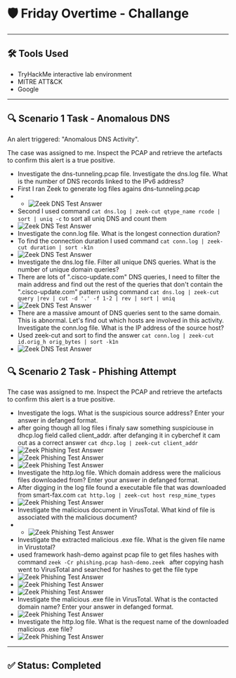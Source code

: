 # 🛡️ Friday Overtime - Challange
---

## 🛠️ Tools Used
  - TryHackMe interactive lab environment
  - MITRE ATT&CK
  - Google
---
## 🔍 Scenario 1 Task - Anomalous DNS

An alert triggered: "Anomalous DNS Activity".

The case was assigned to me. Inspect the PCAP and retrieve the artefacts to confirm this alert is a true positive. 

- Investigate the dns-tunneling.pcap file. Investigate the dns.log file. What is the number of DNS records linked to the IPv6 address?
- First I ran Zeek to generate log files agains dns-tunneling.pcap
- - ![Zeek DNS Test Answer](../../images/Zeek/Zeek-dns-challange-1.png)
- Second I used command `cat dns.log | zeek-cut qtype_name rcode | sort | uniq -c` to sort all uniq DNS and count them
- ![Zeek DNS Test Answer](../../images/Zeek/Zeek-dns-challange-2.png)
- Investigate the conn.log file. What is the longest connection duration?
- To find the connection duration I used command `cat conn.log | zeek-cut duration | sort -k1n` 
- ![Zeek DNS Test Answer](../../images/Zeek/Zeek-dns-challange-3.png)
- Investigate the dns.log file. Filter all unique DNS queries. What is the number of unique domain queries?
- There are lots of ".cisco-update.com" DNS queries, I need to filter the main address and find out the rest of the queries that don't contain the ".cisco-update.com" pattern using command `cat dns.log | zeek-cut query |rev | cut -d '.' -f 1-2 | rev | sort | uniq`
- ![Zeek DNS Test Answer](../../images/Zeek/Zeek-dns-challange-4.png)
- There are a massive amount of DNS queries sent to the same domain. This is abnormal. Let's find out which hosts are involved in this activity. Investigate the conn.log file. What is the IP address of the source host?
- Used zeek-cut and sort to find the answer `cat conn.log | zeek-cut id.orig_h orig_bytes | sort -k1n`
- ![Zeek DNS Test Answer](../../images/Zeek/Zeek-dns-challange-5.png)

## 🔍 Scenario 2 Task - Phishing Attempt
The case was assigned to me. Inspect the PCAP and retrieve the artefacts to confirm this alert is a true positive. 

- Investigate the logs. What is the suspicious source address? Enter your answer in defanged format.
- after going though all log files i finaly saw something suspiciouse in dhcp.log field called client_addr. after defanging it in cyberchef it cam out as a correct answer `cat dhcp.log | zeek-cut client_addr`
- ![Zeek Phishing Test Answer](../../images/Zeek/zeek-phishing-1.png)
- ![Zeek Phishing Test Answer](../../images/Zeek/zeek-phishing-2.png)
- ![Zeek Phishing Test Answer](../../images/Zeek/zeek-phishing-3.png)
- Investigate the http.log file. Which domain address were the malicious files downloaded from? Enter your answer in defanged format.
- After digging in the log file found a executable file that was downloaded from smart-fax.com `cat http.log | zeek-cut host resp_mime_types`
- ![Zeek Phishing Test Answer](../../images/Zeek/zeek-phishing-4.png)
- Investigate the malicious document in VirusTotal. What kind of file is associated with the malicious document?
- - ![Zeek Phishing Test Answer](../../images/Zeek/zeek-phishing-8.png)
- Investigate the extracted malicious .exe file. What is the given file name in Virustotal?
- used framework hash-demo against pcap file to get files hashes with command `zeek -Cr phishing.pcap hash-demo.zeek ` after copying hash went to VirusTotal and searched for hashes to get the file type
- ![Zeek Phishing Test Answer](../../images/Zeek/zeek-phishing-5.png)
- ![Zeek Phishing Test Answer](../../images/Zeek/zeek-phishing-6.png)
- ![Zeek Phishing Test Answer](../../images/Zeek/zeek-phishing-7.png)
- Investigate the malicious .exe file in VirusTotal. What is the contacted domain name? Enter your answer in defanged format.
- ![Zeek Phishing Test Answer](../../images/Zeek/zeek-phishing-9.png)
- Investigate the http.log file. What is the request name of the downloaded malicious .exe file?
- ![Zeek Phishing Test Answer](../../images/Zeek/zeek-phishing-10.png)
---
## ✅ Status: Completed

